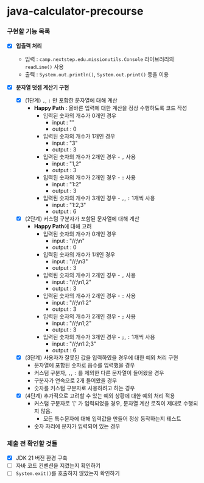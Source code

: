 # java-calculator-precourse

### **구현할 기능 목록**

- [x] **입출력 처리**
  - 입력 : `camp.nextstep.edu.missionutils.Console` 라이브러리의 `readLine()` 사용
  - 출력 : `System.out.println()`, `System.out.print()` 등을 이용

- [x] **문자열 덧셈 계산기 구현**
  - [x] (1단계) `,`, `:` 만 포함한 문자열에 대해 계산
    - **Happy Path** : 올바른 입력에 대한 계산을 정상 수행하도록 코드 작성
      - 입력된 숫자의 개수가 0개인 경우
        - input : ""
        - output : 0
      - 입력된 숫자의 개수가 1개인 경우
        - input : "3"
        - output : 3
      - 입력된 숫자의 개수가 2개인 경우 - `,` 사용
        - input : "1,2"
        - output : 3
      - 입력된 숫자의 개수가 2개인 경우 - `:` 사용
        - input : "1:2"
        - output : 3
      - 입력된 숫자의 개수가 3개인 경우 - `,`, `:` 1개씩 사용
        - input : "1:2,3"
        - output : 6
  - [x] (2단계) 커스텀 구분자가 포함된 문자열에 대해 계산
    - **Happy Path**에 대해 고려
      - 입력된 숫자의 개수가 0개인 경우
        - input : "//;\n"
        - output : 0
      - 입력된 숫자의 개수가 1개인 경우
        - input : "//;\n3"
        - output : 3
      - 입력된 숫자의 개수가 2개인 경우 - `,` 사용
        - input : "//;\n1,2"
        - output : 3
      - 입력된 숫자의 개수가 2개인 경우 - `:` 사용
        - input : "//;\n1:2"
        - output : 3
      - 입력된 숫자의 개수가 2개인 경우 - `;` 사용
        - input : "//;\n1;2"
        - output : 3
      - 입력된 숫자의 개수가 3개인 경우 - `;`, `:` 1개씩 사용
        - input : "//;\n1:2;3"
        - output : 6
  - [x] (3단계) 사용자가 잘못된 값을 입력하였을 경우에 대한 예외 처리 구현
    - 문자열에 포함된 숫자로 음수를 입력했을 경우
    - 커스텀 구분자, `,`, `:` 를 제외한 다른 문자열이 들어왔을 경우
    - 구분자가 연속으로 2개 들어왔을 경우
    - 숫자를 커스텀 구분자로 사용하려고 하는 경우
  - [x] (4단계) 추가적으로 고려할 수 있는 예외 상황에 대한 예외 처리 적용
    - 커스텀 구분자로 '[' 가 입력되었을 경우, 문자열 계산 로직이 제대로 수행되지 않음.
      - 모든 특수문자에 대해 입력값을 만들어 정상 동작하는지 테스트
    - 숫자 자리에 문자가 입력되어 있는 경우

###  **제출 전 확인할 것들**
  - [x] JDK 21 버전 환경 구축
  - [ ] 자바 코드 컨벤션을 지켰는지 확인하기
  - [ ] `System.exit()`를 호출하지 않았는지 확인하기